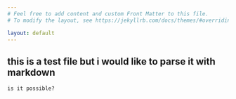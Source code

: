 ```yaml
---
# Feel free to add content and custom Front Matter to this file.
# To modify the layout, see https://jekyllrb.com/docs/themes/#overriding-theme-defaults

layout: default
---
```


## this is a test file but i would like to parse it with markdown

```
is it possible?
```

